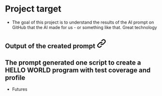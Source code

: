 # Project target

- The goal of this project is to understand the results of the AI prompt on GitHub that the AI made for us - or something like that. Great technology

## Output of the created prompt [![alt text][1]](Prompt.md)

## The prompt generated one script to create a HELLO WORLD program with test coverage and profile

- Futures

<!-- Link sign - Don't Found a better way :-( - You know a better method? - send me a email -->
[1]: ./img/link_symbol.svg
